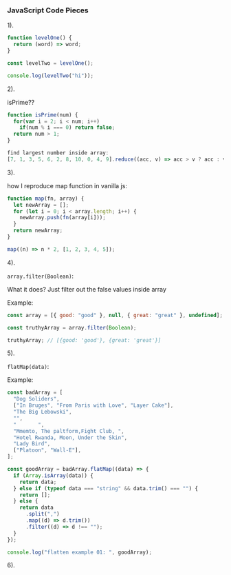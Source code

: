 ### JavaScript Code Pieces

1).

```js
function levelOne() {
  return (word) => word;
}

const levelTwo = levelOne();

console.log(levelTwo("hi"));
```

2).

isPrime??

```js
function isPrime(num) {
  for(var i = 2; i < num; i++)
    if(num % i === 0) return false;
  return num > 1;
}

find largest number inside array:
[7, 1, 3, 5, 6, 2, 8, 10, 0, 4, 9].reduce((acc, v) => acc > v ? acc : v);
```

3).

how I reproduce map function in vanilla js:

```js
function map(fn, array) {
  let newArray = [];
  for (let i = 0; i < array.length; i++) {
    newArray.push(fn(array[i]));
  }
  return newArray;
}

map((n) => n * 2, [1, 2, 3, 4, 5]);
```

4).

`array.filter(Boolean)`:

What it does? Just filter out the false values inside array

Example:

```js
const array = [{ good: "good" }, null, { great: "great" }, undefined];

const truthyArray = array.filter(Boolean);

truthyArray; // [{good: 'good'}, {great: 'great'}]
```

5).

`flatMap(data)`:

Example:

```js
const badArray = [
  "Dog Soliders",
  ["In Bruges", "From Paris with Love", "Layer Cake"],
  "The Big Lebowski",
  "",
  "       ",
  "Mmemto, The paltform,Fight Club, ",
  "Hotel Rwanda, Moon, Under the Skin",
  "Lady Bird",
  ["Platoon", "Wall-E"],
];

const goodArray = badArray.flatMap((data) => {
  if (Array.isArray(data)) {
    return data;
  } else if (typeof data === "string" && data.trim() === "") {
    return [];
  } else {
    return data
      .split(",")
      .map((d) => d.trim())
      .filter((d) => d !== "");
  }
});

console.log("flatten example 01: ", goodArray);
```

6).
